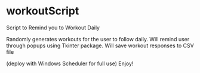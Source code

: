 # workoutScript
Script to Remind you to Workout Daily

Randomly generates workouts for the user to follow daily. 
Will remind user through popups using Tkinter package.
Will save workout responses to CSV file

(deploy with Windows Scheduler for full use)
Enjoy!
